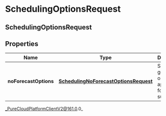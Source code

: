 # SchedulingOptionsRequest

## SchedulingOptionsRequest

## Properties

|Name | Type | Description | Notes|
|------------ | ------------- | ------------- | -------------|
| **noForecastOptions** | [**SchedulingNoForecastOptionsRequest**](SchedulingNoForecastOptionsRequest) | Schedule generation options to apply if no forecast is supplied | [optional] |



_PureCloudPlatformClientV2@161.0.0_

